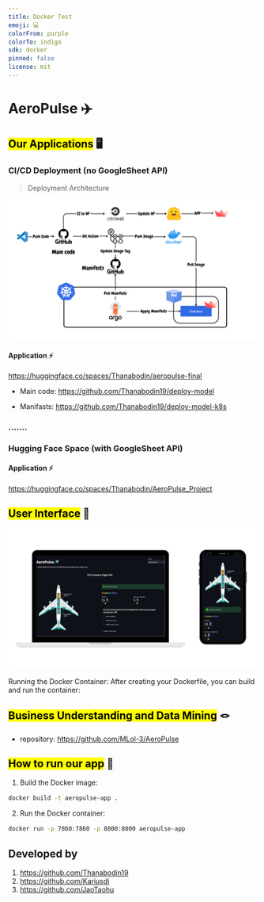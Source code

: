 ```yaml
---
title: Docker Test
emoji: 💻
colorFrom: purple
colorTo: indigo
sdk: docker
pinned: false
license: mit
---
```


# AeroPulse ✈️

## <mark>Our Applications</mark> 🖥️

### CI/CD Deployment (no GoogleSheet API)

> Deployment Architecture

![architecture](./assets/AeroPulseArchitecture.png)

#### Application ⚡️

https://huggingface.co/spaces/Thanabodin/aeropulse-final

- Main code: https://github.com/Thanabodin19/deploy-model 

- Manifasts: https://github.com/Thanabodin19/deploy-model-k8s 

### .......

### Hugging Face Space (with GoogleSheet API)

#### Application ⚡️
https://huggingface.co/spaces/Thanabodin/AeroPulse_Project

## <mark>User Interface</mark> 💄
![ui](./assets/UI.png)

Running the Docker Container:
After creating your Dockerfile, you can build and run the container:

## <mark>Business Understanding and Data Mining</mark> 🪢
- repository: https://github.com/MLol-3/AeroPulse

## <mark>How to run our app</mark> 🐳

1. Build the Docker image:

```bash
docker build -t aeropulse-app .
```

2. Run the Docker container:

```bash
docker run -p 7860:7860 -p 8000:8000 aeropulse-app
```

## Developed by
1. https://github.com/Thanabodin19
2. https://github.com/Kariusdi
3. https://github.com/JaoTaohu